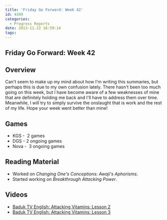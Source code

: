 ```yaml
---
title: 'Friday Go Forward: Week 42'
id: 4349
categories:
  - Progress Reports
date: 2013-11-22 16:59:14
tags:
---
```


## Friday Go Forward: Week 42

## Overview

Can't seem to make up my mind about how I'm writing this summaries, but perhaps this is due to my own confusion lately. There hasn't been too much going on this week, but I have become aware of a few weaknesses of mine that are definitely holding me back and I'll have to address them over time. Meanwhile, I will try to simply survive the onslaught that is work and the rest of my life. Hope your week went better than mine!

## Games

*   KGS -  2 games
*   DGS - 2 ongoing games
*   Nova -  3 ongoing games

## Reading Material

*   Worked on _Changing One's Conceptions: Awaji's Aphorisms_.
*   Started working on _Breakthrough Attacking Power_.

## Videos

*   [Baduk TV English: Attacking Vitamins: Lesson 2](http://gogameguru.com/baduk-tv-videos/baduk-tv-english-attacking-vitamins-lesson-2/)
*   [Baduk TV English: Attacking Vitamins: Lesson 3](http://gogameguru.com/baduk-tv-videos/baduk-tv-english-attacking-vitamins-lesson-3/)